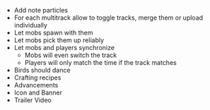 * Add note particles
* For each multitrack allow to toggle tracks, merge them or upload individually
* Let mobs spawn with them
* Let mobs pick them up reliably
* Let mobs and players synchronize
    * Mobs will even switch the track
    * Players will only match the time if the track matches
* Birds should dance
* Crafting recipes
* Advancements
* Icon and Banner
* Trailer Video